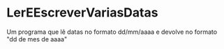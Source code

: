 # LerEEscreverVariasDatas
Um programa que lê datas no formato dd/mm/aaaa e devolve no formato "dd de mes de aaaa"
